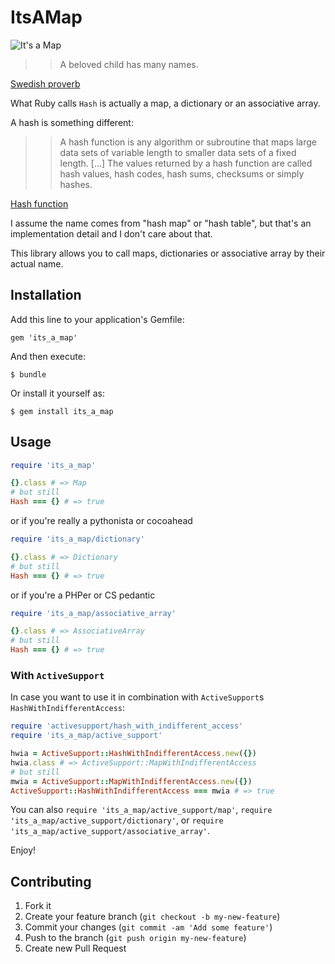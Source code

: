 # ItsAMap

![It's a Map](http://cdn.memegenerator.net/instances/400x/33842842.jpg)

>> A beloved child has many names.

[Swedish proverb](http://en.wikiquote.org/wiki/Swedish_proverbs#K)

What Ruby calls `Hash` is actually a map, a dictionary or an associative array.

A hash is something different:

>> A hash function is any algorithm or subroutine that maps large data sets of variable length to smaller data sets of a fixed length.
>> [...]
>> The values returned by a hash function are called hash values, hash codes, hash sums, checksums or simply hashes.

[Hash function](http://en.wikipedia.org/wiki/Hash_function)

I assume the name comes from "hash map" or "hash table", but that's an implementation detail and I don't care about that.

This library allows you to call maps, dictionaries or associative array by their actual name.

## Installation

Add this line to your application's Gemfile:

    gem 'its_a_map'

And then execute:

    $ bundle

Or install it yourself as:

    $ gem install its_a_map

## Usage

```ruby
require 'its_a_map'

{}.class # => Map
# but still
Hash === {} # => true
```

or if you're really a pythonista or cocoahead

```ruby
require 'its_a_map/dictionary'

{}.class # => Dictionary
# but still
Hash === {} # => true
```

or if you're a PHPer or CS pedantic

```ruby
require 'its_a_map/associative_array'

{}.class # => AssociativeArray
# but still
Hash === {} # => true
```

### With `ActiveSupport`

In case you want to use it in combination with `ActiveSupport`s `HashWithIndifferentAccess`:

```ruby
require 'activesupport/hash_with_indifferent_access'
require 'its_a_map/active_support'

hwia = ActiveSupport::HashWithIndifferentAccess.new({})
hwia.class # => ActiveSupport::MapWithIndifferentAccess
# but still
mwia = ActiveSupport::MapWithIndifferentAccess.new({})
ActiveSupport::HashWithIndifferentAccess === mwia # => true
```

You can also
`require 'its_a_map/active_support/map'`,
`require 'its_a_map/active_support/dictionary'`, or
`require 'its_a_map/active_support/associative_array'`.

Enjoy!

## Contributing

1. Fork it
2. Create your feature branch (`git checkout -b my-new-feature`)
3. Commit your changes (`git commit -am 'Add some feature'`)
4. Push to the branch (`git push origin my-new-feature`)
5. Create new Pull Request
